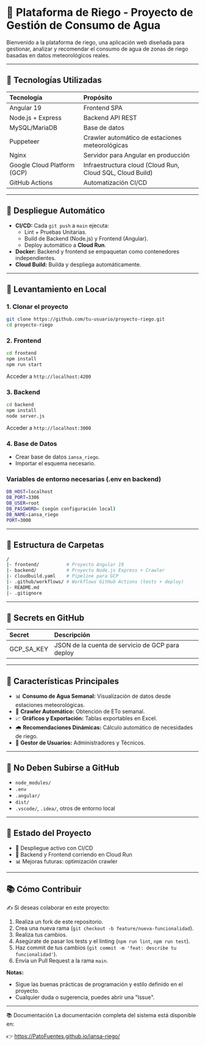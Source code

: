 # 🌱 Plataforma de Riego - Proyecto de Gestión de Consumo de Agua

Bienvenido a la plataforma de riego, una aplicación web diseñada para gestionar, analizar y recomendar el consumo de agua de zonas de riego basadas en datos meteorológicos reales.

---

## 🔄 Tecnologías Utilizadas

| Tecnología | Propósito |
|:-----------|:----------|
| Angular 19  | Frontend SPA |
| Node.js + Express  | Backend API REST |
| MySQL/MariaDB | Base de datos |
| Puppeteer  | Crawler automático de estaciones meteorológicas |
| Nginx | Servidor para Angular en producción |
| Google Cloud Platform (GCP) | Infraestructura cloud (Cloud Run, Cloud SQL, Cloud Build) |
| GitHub Actions | Automatización CI/CD |

---

## 🚀 Despliegue Automático

- **CI/CD:** Cada `git push` a `main` ejecuta:
  - Lint + Pruebas Unitarias.
  - Build de Backend (Node.js) y Frontend (Angular).
  - Deploy automático a **Cloud Run**.
- **Docker:** Backend y frontend se empaquetan como contenedores independientes.
- **Cloud Build:** Builda y despliega automáticamente.

---

## 🔧 Levantamiento en Local

### 1. Clonar el proyecto
```bash
git clone https://github.com/tu-usuario/proyecto-riego.git
cd proyecto-riego
```

### 2. Frontend
```bash
cd frontend
npm install
npm run start
```
Acceder a `http://localhost:4200`

### 3. Backend
```bash
cd backend
npm install
node server.js
```
Acceder a `http://localhost:3000`

### 4. Base de Datos
- Crear base de datos `iansa_riego`.
- Importar el esquema necesario.

### Variables de entorno necesarias (.env en backend)
```bash
DB_HOST=localhost
DB_PORT=3306
DB_USER=root
DB_PASSWORD= (según configuración local)
DB_NAME=iansa_riego
PORT=3000
```

---

## 📂 Estructura de Carpetas

```bash
/
|- frontend/          # Proyecto Angular 19
|- backend/           # Proyecto Node.js Express + Crawler
|- cloudbuild.yaml    # Pipeline para GCP
|- .github/workflows/ # Workflows GitHub Actions (tests + deploy)
|- README.md
|- .gitignore
```

---

## 🔑 Secrets en GitHub

| Secret | Descripción |
|:-------|:------------|
| GCP_SA_KEY | JSON de la cuenta de servicio de GCP para deploy |

---

## 💎 Características Principales

- 📊 **Consumo de Agua Semanal:** Visualización de datos desde estaciones meteorológicas.
- 🔗 **Crawler Automático:** Obtención de ETo semanal.
- 📈 **Gráficos y Exportación:** Tablas exportables en Excel.
- 🌧️ **Recomendaciones Dinámicas:** Cálculo automático de necesidades de riego.
- 📅 **Gestor de Usuarios:** Administradores y Técnicos.

---

## 🚫 No Deben Subirse a GitHub

- `node_modules/`
- `.env`
- `.angular/`
- `dist/`
- `.vscode/`, `.idea/`, otros de entorno local

---

## 🏁 Estado del Proyecto

- 📅 Despliegue activo con CI/CD
- 🔄 Backend y Frontend corriendo en Cloud Run
- 📊 Mejoras futuras: optimización crawler

---

## 📚 Cómo Contribuir

✍️ Si deseas colaborar en este proyecto:

1. Realiza un fork de este repositorio.
2. Crea una nueva rama (`git checkout -b feature/nueva-funcionalidad`).
3. Realiza tus cambios.
4. Asegúrate de pasar los tests y el linting (`npm run lint`, `npm run test`).
5. Haz commit de tus cambios (`git commit -m 'feat: describe tu funcionalidad'`).
6. Envía un Pull Request a la rama `main`.

**Notas:**
- Sigue las buenas prácticas de programación y estilo definido en el proyecto.
- Cualquier duda o sugerencia, puedes abrir una "Issue".

---

📚 Documentación
La documentación completa del sistema está disponible en:

👉 https://PatoFuentes.github.io/iansa-riego/




